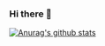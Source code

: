 ### Hi there 👋
[![Anurag's github stats](https://github-readme-stats.vercel.app/api?username=SunJiFengPlus)](https://github.com/anuraghazra/github-readme-stats)

<!--
**SunJiFengPlus/SunJiFengPlus** is a ✨ _special_ ✨ repository because its `README.md` (this file) appears on your GitHub profile.

Here are some ideas to get you started:

- 🔭 I’m currently working on ...
- 🌱 I’m currently learning ...
- 👯 I’m looking to collaborate on ...
- 🤔 I’m looking for help with ...
- 💬 Ask me about ...
- 📫 How to reach me: ...
- 😄 Pronouns: ...
- ⚡ Fun fact: ...
-->
